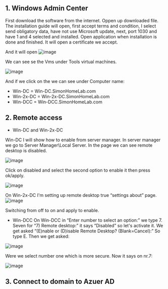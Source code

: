 ## 1. Windows Admin Center 

First download the software from the internet. Oppen up downloaded file.
The installation guide will open, first accept terms and condition,
I select send obligatory data, have not use Microsoft update, next, port 1030 and have 1 and 4 selected and installed.
Open application when installation is done and finished. It will open a certificate we accept.  

And it will open
![image](https://user-images.githubusercontent.com/42642927/227974488-aee65b16-429c-4508-bb3d-0ea5817433fc.png)

We can see se the Vms under Tools virtual machines.  

![image](https://user-images.githubusercontent.com/42642927/227977454-d48abbcd-3e99-4d53-9d7e-ad3810b82a75.png)

And if we click on the we can see under Computer name:

* Win-DC = Win-DC.SimonHomeLab.com
* Win-2x-DC = Win-2x-DC.SimonHomeLab.com
* Win-DCC = Win-DCC.SimonHomeLab.com

## 2. Remote access

* Win-DC and Win-2x-DC

 

Win-DC I will show how to enable from server manager.
In server manager we go to Server Manager\Local Server. In the page we can see remote desktop is disabled.

![image](https://user-images.githubusercontent.com/42642927/228087031-c4092906-e7c9-4706-aba3-fc8955e00d02.png)

Click on disabled and select the second option to enable it then press ok/apply. 

![image](https://user-images.githubusercontent.com/42642927/228087544-768cbde4-36c9-4e08-b857-49aa2b467047.png)

On Win-2x-DC I'm setting up remote desktop true “settings about” page.  
![image](https://user-images.githubusercontent.com/42642927/228092119-b4c63641-a469-4394-8124-a4dbbb08366e.png)

Switching from off to on and apply to enable. 

* Win-DCC
On Win-DCC in “Enter number to select an option:” we type 7. Seven for “7) Remote desktop:” it says “Disabled” so let's activate it.  We get asked “(E)nable or (D)isable Remote Desktop? (Blank=Cancel):” So type E. Then we get asked:   

![image](https://user-images.githubusercontent.com/42642927/227983583-c4ec95b6-8d70-4cc5-a01e-34d543e3f358.png)

Were we select number one which is more secure. Now it says on nr.7:

![image](https://user-images.githubusercontent.com/42642927/227983706-3944e3c5-e622-4045-b0bc-4eabee0fa6d4.png)



## 3. Connect to domain to Azuer AD 

